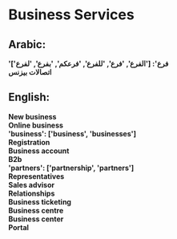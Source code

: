 # **Business Services**

## **Arabic**:
**'فرع': ['الفرع', 'فرع', 'للفرع', 'فرعكم', 'بفرع', 'لفرع']**  
**اتصالات بيزنس**  


## **English**:

**New business**  
**Online business**  
**'business': ['business', 'businesses']**  
**Registration**  
**Business account**  
**B2b**  
**'partners': ['partnership', 'partners']**  
**Representatives**  
**Sales advisor**  
**Relationships**  
**Business ticketing**  
**Business centre**  
**Business center**  
**Portal**  
